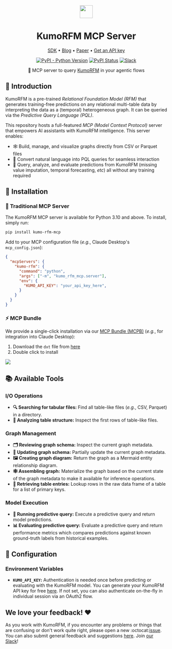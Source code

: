 <div align="center">
  <img src="https://kumo-ai.github.io/kumo-sdk/docs/_static/kumo-logo.svg" height="40"/>
  <h1>KumoRFM MCP Server</h1>
</div>

<div align="center">
  <p>
    <a href="https://github.com/kumo-ai/kumo-rfm/">SDK</a> •
    <a href="https://kumo.ai/company/news/kumo-relational-foundation-model/">Blog</a> •
    <a href="https://kumo.ai/research/kumo_relational_foundation_model.pdf">Paper</a> •
    <a href="https://kumorfm.ai">Get an API key</a>
  </p>

[![PyPI - Python Version](https://img.shields.io/pypi/pyversions/kumo-rfm-mcp?color=FC1373)](https://pypi.org/project/kumo-rfm-mcp/)
[![PyPI Status](https://img.shields.io/pypi/v/kumo-rfm-mcp.svg?color=FC1373)](https://pypi.org/project/kumo-rfm-mcp/)
[![Slack](https://img.shields.io/badge/slack-join-pink.svg?logo=slack&color=FC1373)](https://join.slack.com/t/kumoaibuilders/shared_invite/zt-2z9uih3lf-fPM1z2ACZg~oS3ObmiQLKQ)

🔬 MCP server to query [KumoRFM](https://kumorfm.ai) in your agentic flows

</div>

## 📖 Introduction

KumoRFM is a pre-trained *Relational Foundation Model (RFM)* that generates training-free predictions on any relational multi-table data by interpreting the data as a (temporal) heterogeneous graph.
It can be queried via the *Predictive Query Language (PQL)*.

This repository hosts a full-featured *MCP (Model Context Protocol)* server that empowers AI assistants with KumoRFM intelligence.
This server enables:

- 🕸️ Build, manage, and visualize graphs directly from CSV or Parquet files
- 💬 Convert natural language into PQL queries for seamless interaction
- 🤖 Query, analyze, and evaluate predictions from KumoRFM (missing value imputation, temporal forecasting, *etc*) all without any training required

## 🚀 Installation

### 🐍 Traditional MCP Server

The KumoRFM MCP server is available for Python 3.10 and above. To install, simply run:

```bash
pip install kumo-rfm-mcp
```

Add to your MCP configuration file (*e.g.*, Claude Desktop's `mcp_config.json`):

```json
{
  "mcpServers": {
    "kumo-rfm": {
      "command": "python",
      "args": ["-m", "kumo_rfm_mcp.server"],
      "env": {
        "KUMO_API_KEY": "your_api_key_here",
      }
    }
  }
}
```

### ⚡ MCP Bundle

We provide a single-click installation via our [MCP Bundle (MCPB)](https://github.com/anthropics/mcpb) (*e.g.*, for integration into Claude Desktop):

1. Download the `dxt` file from [here](<>)
1. Double click to install

<img src="https://kumo-sdk-public.s3.us-west-2.amazonaws.com/mcpb.png" />

## 📚 Available Tools

### I/O Operations

- **🔍 Searching for tabular files:** Find all table-like files (*e.g.*, CSV, Parquet) in a directory.
- **🧐 Analyzing table structure:** Inspect the first rows of table-like files.

### Graph Management

- **🗂️ Reviewing graph schema:** Inspect the current graph metadata.
- **🔄 Updating graph schema:** Partially update the current graph metadata.
- **🖼️ Creating graph diagram:** Return the graph as a Mermaid entity relationship diagram.
- **🕸️ Assembling graph:** Materialize the graph based on the current state of the graph metadata to make it available for inference operations.
- **📂 Retrieving table entries:** Lookup rows in the raw data frame of a table for a list of primary keys.

### Model Execution

- **🤖 Running predictive query:** Execute a predictive query and return model predictions.
- **📊 Evaluating predictive query:** Evaluate a predictive query and return performance metrics which compares predictions against known ground-truth labels from historical examples.

## 🔧 Configuration

### Environment Variables

- **`KUMO_API_KEY`:** Authentication is needed once before predicting or evaluating with the
  KumoRFM model.
  You can generate your KumoRFM API key for free [here](https://kumorfm.ai).
  If not set, you can also authenticate on-the-fly in individual session via an OAuth2 flow.

## We love your feedback! :heart:

As you work with KumoRFM, if you encounter any problems or things that are confusing or don't work quite right, please open a new :octocat:[issue](https://github.com/kumo-ai/kumo-rfm-mcp/issues/new).
You can also submit general feedback and suggestions [here](https://docs.google.com/forms/d/e/1FAIpQLSfr2HYgJN8ghaKyvU0PSRkqrGd_BijL3oyQTnTxLrf8AEk-EA/viewform).
Join [our Slack](https://join.slack.com/t/kumoaibuilders/shared_invite/zt-2z9uih3lf-fPM1z2ACZg~oS3ObmiQLKQ)!
